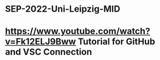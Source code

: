 # SEP-2022-Uni-Leipzig-MID
# https://www.youtube.com/watch?v=Fk12ELJ9Bww Tutorial for GitHub and VSC Connection
